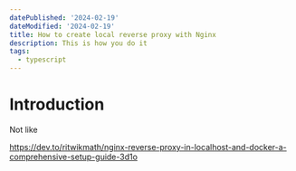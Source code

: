 ```yaml
---
datePublished: '2024-02-19'
dateModified: '2024-02-19'
title: How to create local reverse proxy with Nginx
description: This is how you do it
tags:
  - typescript
---
```


# Introduction

Not like

https://dev.to/ritwikmath/nginx-reverse-proxy-in-localhost-and-docker-a-comprehensive-setup-guide-3d1o
